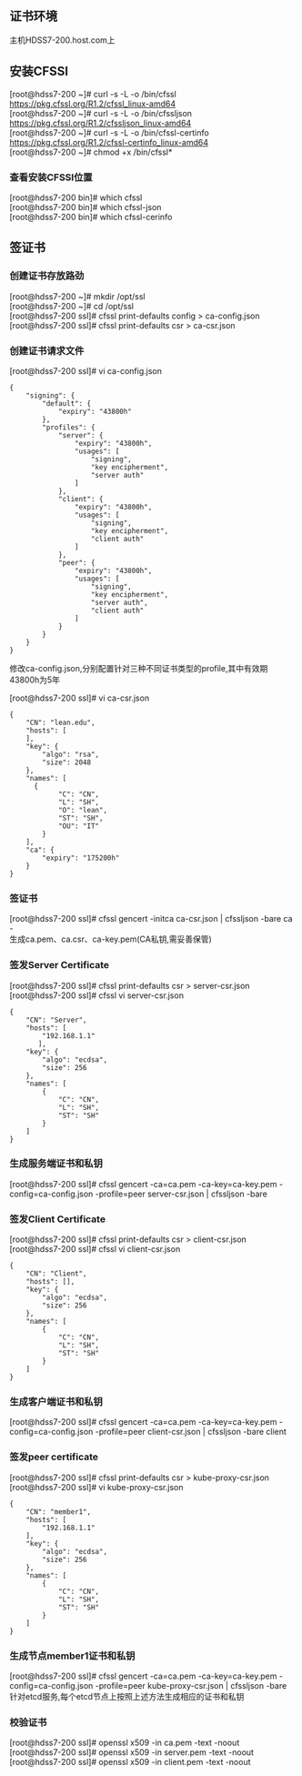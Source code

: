 ## 证书环境
主机HDSS7-200.host.com上

## 安装CFSSl
[root@hdss7-200 ~]# curl -s -L -o /bin/cfssl https://pkg.cfssl.org/R1.2/cfssl_linux-amd64  
[root@hdss7-200 ~]# curl -s -L -o /bin/cfssljson https://pkg.cfssl.org/R1.2/cfssljson_linux-amd64  
[root@hdss7-200 ~]# curl -s -L -o /bin/cfssl-certinfo https://pkg.cfssl.org/R1.2/cfssl-certinfo_linux-amd64  
[root@hdss7-200 ~]# chmod +x /bin/cfssl* 

### 查看安装CFSSl位置
[root@hdss7-200 bin]# which cfssl   
[root@hdss7-200 bin]# which cfssl-json  
[root@hdss7-200 bin]# which cfssl-cerinfo  

## 签证书
### 创建证书存放路劲
[root@hdss7-200 ~]# mkdir /opt/ssl  
[root@hdss7-200 ~]# cd /opt/ssl  
[root@hdss7-200 ssl]# cfssl print-defaults config > ca-config.json  
[root@hdss7-200 ssl]# cfssl print-defaults csr > ca-csr.json   

### 创建证书请求文件
[root@hdss7-200 ssl]# vi ca-config.json 
```base
{
    "signing": {
        "default": {
            "expiry": "43800h"
        },
        "profiles": {
            "server": {
                "expiry": "43800h",
                "usages": [
                    "signing",
                    "key encipherment",
                    "server auth"
                ]
            },
            "client": {
                "expiry": "43800h",
                "usages": [
                    "signing",
                    "key encipherment",
                    "client auth"
                ]
            },
            "peer": {
                "expiry": "43800h",
                "usages": [
                    "signing",
                    "key encipherment",
                    "server auth",
                    "client auth"
                ]
            }
        }
    }
}
```
修改ca-config.json,分别配置针对三种不同证书类型的profile,其中有效期43800h为5年  

[root@hdss7-200 ssl]# vi ca-csr.json  
```base
{
    "CN": "lean.edu",
    "hosts": [
    ],
    "key": {
        "algo": "rsa",
        "size": 2048
    },
    "names": [
      {
            "C": "CN",
            "L": "SH",
            "O": "lean",
            "ST": "SH",
            "OU": "IT"
        }
    ],
    "ca": {
        "expiry": "175200h"
    }
}
```

### 签证书
[root@hdss7-200 ssl]# cfssl gencert -initca ca-csr.json | cfssljson -bare ca -  
生成ca.pem、ca.csr、ca-key.pem(CA私钥,需妥善保管)  

### 签发Server Certificate
[root@hdss7-200 ssl]# cfssl print-defaults csr > server-csr.json  
[root@hdss7-200 ssl]# cfssl vi server-csr.json  
```base
{
    "CN": "Server",
    "hosts": [
        "192.168.1.1"
       ],
    "key": {
        "algo": "ecdsa",
        "size": 256
    },
    "names": [
        {
            "C": "CN",
            "L": "SH",
            "ST": "SH"
        }
    ]
}
```
### 生成服务端证书和私钥
[root@hdss7-200 ssl]# cfssl gencert -ca=ca.pem -ca-key=ca-key.pem -config=ca-config.json -profile=peer server-csr.json | cfssljson -bare

### 签发Client Certificate
[root@hdss7-200 ssl]# cfssl print-defaults csr > client-csr.json  
[root@hdss7-200 ssl]# cfssl vi client-csr.json  
```base
{
    "CN": "Client",
    "hosts": [],
    "key": {
        "algo": "ecdsa",
        "size": 256
    },
    "names": [
        {
            "C": "CN",
            "L": "SH",
            "ST": "SH"
        }
    ]
}
```
### 生成客户端证书和私钥
[root@hdss7-200 ssl]# cfssl gencert -ca=ca.pem -ca-key=ca-key.pem -config=ca-config.json -profile=peer client-csr.json | cfssljson -bare client  


### 签发peer certificate
[root@hdss7-200 ssl]# cfssl print-defaults csr > kube-proxy-csr.json  
[root@hdss7-200 ssl]# vi kube-proxy-csr.json  
```base
{
    "CN": "member1",
    "hosts": [
        "192.168.1.1"
    ],
    "key": {
        "algo": "ecdsa",
        "size": 256
    },
    "names": [
        {
            "C": "CN",
            "L": "SH",
            "ST": "SH"
        }
    ]
}
```

### 生成节点member1证书和私钥
[root@hdss7-200 ssl]# cfssl gencert -ca=ca.pem -ca-key=ca-key.pem -config=ca-config.json -profile=peer kube-proxy-csr.json | cfssljson -bare   
针对etcd服务,每个etcd节点上按照上述方法生成相应的证书和私钥  

### 校验证书
[root@hdss7-200 ssl]# openssl x509 -in ca.pem -text -noout  
[root@hdss7-200 ssl]# openssl x509 -in server.pem -text -noout  
[root@hdss7-200 ssl]# openssl x509 -in client.pem -text -noout  